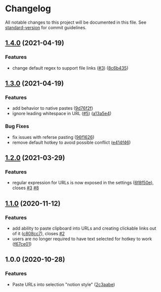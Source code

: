 # Changelog

All notable changes to this project will be documented in this file. See [standard-version](https://github.com/conventional-changelog/standard-version) for commit guidelines.

## [1.4.0](https://github.com/denolehov/obsidian-url-into-selection/compare/v1.1.0...v1.4.0) (2021-04-19)


### Features

* change default regex to support file links ([#3](https://github.com/denolehov/obsidian-url-into-selection/issues/3)) ([8c6b435](https://github.com/denolehov/obsidian-url-into-selection/commit/8c6b435e6eda075ce7d1ff720ba9a1cdb754c2e9))


## [1.3.0](https://github.com/denolehov/obsidian-url-into-selection/compare/v1.1.0...v1.3.0) (2021-04-19)


### Features

* add behavior to native pastes ([9d76f2f](https://github.com/denolehov/obsidian-url-into-selection/commit/9d76f2fb36dcf5bfc228bf6c2102fcb995e9a859))
* ignore leading whitespace in URL ([#5](https://github.com/denolehov/obsidian-url-into-selection/issues/5)) ([a13a5e4](https://github.com/denolehov/obsidian-url-into-selection/commit/a13a5e4662a9debba920a04034841241a41dcaca))


### Bug Fixes

* fix issues with referse pasting ([96f1626](https://github.com/denolehov/obsidian-url-into-selection/commit/96f1626de27828f6d5f376561ac4037a77a4f1fe))
* remove default hotkey to avoid possible conflict ([e414f46](https://github.com/denolehov/obsidian-url-into-selection/commit/e414f463bc78ac1464f745471da9e66f9a652487))

## [1.2.0](https://github.com/denolehov/obsidian-url-into-selection/compare/v1.0.0...v1.2.0) (2021-03-29)


### Features

* regular expression for URLs is now exposed in the settings ([6f8f50e](https://github.com/denolehov/obsidian-url-into-selection/commit/6f8f50e55e19758cd90f473678638a0f0c660f1c)), closes [#3](https://github.com/denolehov/obsidian-url-into-selection/issues/3) [#8](https://github.com/denolehov/obsidian-url-into-selection/issues/8)

## [1.1.0](https://github.com/denolehov/obsidian-url-into-selection/compare/v1.0.0...v1.1.0) (2020-11-12)


### Features

* add ability to paste clipboard into URLs and creating clickable links out of it ([c808cc7](https://github.com/denolehov/obsidian-url-into-selection/commit/c808cc73cffd9e2b3fcb80d0eb4895676359e976)), closes [#2](https://github.com/denolehov/obsidian-url-into-selection/issues/2)
* users are no longer required to have text selected for hotkey to work ([f67ce01](https://github.com/denolehov/obsidian-url-into-selection/commit/f67ce019a57aeff3207b802ecee3eca652fb165e))

## 1.0.0 (2020-10-28)


### Features

* Paste URLs into selection "notion style" ([2c3aabe](https://github.com/denolehov/obsidian-url-into-selection/commit/2c3aabe8b28f08257dfe070b9d23e0bfe1b2b37f))
